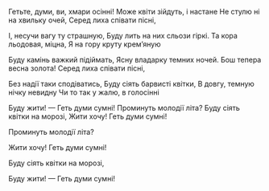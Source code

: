 Гетьте, думи, ви, хмари осінні!
Може квіти зійдуть, і настане
Не стулю ні на хвильку очей,
Серед лиха співати пісні,

І, несучи вагу ту страшную,
Буду лить на них сльози гіркі.
Та кора льодовая, міцна,
Я на гору круту крем’яную

Буду камінь важкий підіймать,
Ясну владарку темних ночей.
Бош тепера весна золота!
Серед лиха співати пісні,

Без надії таки сподіватись,
Буду сіять барвисті квітки,
В довгу, темную нічку невидну
Чи то так у жалю, в голосінні

Буду жити! — Геть думи сумні!
Проминуть молодії літа?
Буду сіять квітки на морозі,
Жити хочу! Геть думи сумні!






Проминуть молодії літа?



Жити хочу! Геть думи сумні!




Буду сіять квітки на морозі,





Буду жити! — Геть думи сумні!
